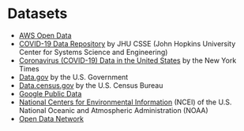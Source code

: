 # Datasets

* [AWS Open Data](https://registry.opendata.aws/)
* [COVID-19 Data Repository](https://github.com/CSSEGISandData/COVID-19) by JHU CSSE (John Hopkins University Center for Systems Science and Engineering) 
* [Coronavirus (COVID-19) Data in the United States](https://github.com/nytimes/covid-19-data) by the New York Times
* [Data.gov](https://www.data.gov/) by the U.S. Government
* [Data.census.gov](https://data.census.gov/cedsci/) by the U.S. Census Bureau
* [Google Public Data](https://www.google.com/publicdata/directory)
* [National Centers for Environmental Information](https://www.ncdc.noaa.gov/data-access) (NCEI) of the U.S. National Oceanic and Atmospheric Administration (NOAA)
* [Open Data Network](https://www.opendatanetwork.com/)
